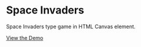 # Space Invaders

Space Invaders type game in HTML Canvas element.

[View the Demo](https://stevereuter.github.io/spaceinvaders/)
